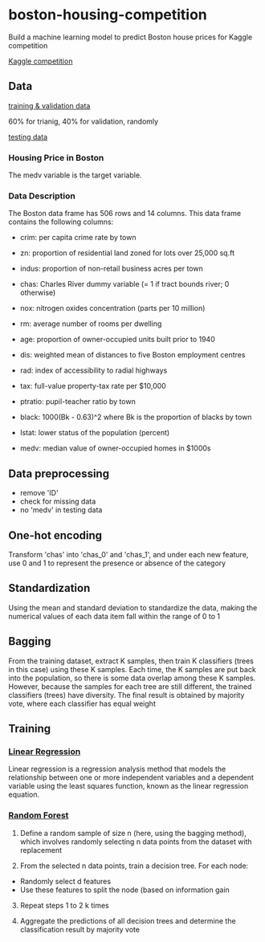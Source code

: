 # boston-housing-competition
Build a machine learning model to predict Boston house prices for Kaggle competition

[Kaggle competition](https://www.kaggle.com/competitions/sc201-jul-2023)

## Data

[training & validation data](https://github.com/johnson70630/boston-housing-competition/blob/main/boston_housing_competition/boston_housing/train.csv)

60% for trianig, 40% for validation, randomly

[testing data](https://github.com/johnson70630/boston-housing-competition/blob/main/boston_housing_competition/boston_housing/test.csv)

### Housing Price in Boston
The medv variable is the target variable.

### Data Description
The Boston data frame has 506 rows and 14 columns.
This data frame contains the following columns:

- crim: per capita crime rate by town

- zn: proportion of residential land zoned for lots over 25,000 sq.ft

- indus: proportion of non-retail business acres per town

- chas: Charles River dummy variable (= 1 if tract bounds river; 0 otherwise)

- nox: nitrogen oxides concentration (parts per 10 million)

- rm: average number of rooms per dwelling

- age: proportion of owner-occupied units built prior to 1940

- dis: weighted mean of distances to five Boston employment centres

- rad: index of accessibility to radial highways

- tax: full-value property-tax rate per \$10,000

- ptratio: pupil-teacher ratio by town

- black: 1000(Bk - 0.63)^2 where Bk is the proportion of blacks by town

- lstat: lower status of the population (percent)

- medv: median value of owner-occupied homes in \$1000s


## Data preprocessing
- remove 'ID'
- check for missing data
- no 'medv' in testing data

## One-hot encoding
Transform 'chas' into 'chas_0' and 'chas_1', and under each new feature, use 0 and 1 to represent the presence or absence of the category

## Standardization
Using the mean and standard deviation to standardize the data, making the numerical values of each data item fall within the range of 0 to 1

## Bagging
From the training dataset, extract K samples, then train K classifiers (trees in this case) using these K samples. Each time, the K samples are put back into the population, so there is some data overlap among these K samples. However, because the samples for each tree are still different, the trained classifiers (trees) have diversity. The final result is obtained by majority vote, where each classifier has equal weight

## Training
### [Linear Regression](https://github.com/johnson70630/boston-housing-competition/blob/main/boston_housing_competition/boston_housing_competition.py)

Linear regression is a regression analysis method that models the relationship between one or more independent variables and a dependent variable using the least squares function, known as the linear regression equation.

### [Random Forest](https://github.com/johnson70630/boston-housing-competition/blob/main/boston_housing_competition/boston_random_forest.py)

1. Define a random sample of size n (here, using the bagging method), which involves randomly selecting n data points from the dataset with replacement

2. From the selected n data points, train a decision tree. For each node:
  - Randomly select d features
  - Use these features to split the node (based on information gain
3. Repeat steps 1 to 2 k times

4. Aggregate the predictions of all decision trees and determine the classification result by majority vote

